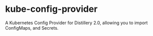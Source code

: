 # kube-config-provider
A Kubernetes Config Provider for Distillery 2.0, allowing you to import ConfigMaps, and Secrets.

